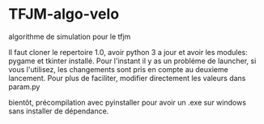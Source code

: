 # TFJM-algo-velo
algorithme de simulation pour le tfjm

Il faut cloner le repertoire 1.0, avoir python 3 a jour et avoir les modules: pygame et tkinter installé.
Pour l'instant il y as un probléme de launcher, si vous l'utilisez, les changements sont pris en compte au deuxieme lancement.
Pour plus de faciliter, modifier directement les valeurs dans param.py

bientôt, précompilation avec pyinstaller pour avoir un .exe sur windows sans installer de dépendance.
